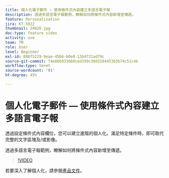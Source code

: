 ```yaml
---
title: 個人化電子郵件 — 使用條件式內容建立多語言電子報
description: 透過多語言電子報範例，瞭解如何將條件式內容新增至傳遞。
feature: Personalization
jira: KT-5922
thumbnail: 24926.jpg
doc-type: feature video
activity: use
team: TM
role: User
level: Beginner
exl-id: 080f5229-9eae-45b6-b0e0-13b4721ad79c
source-git-commit: f4e86b933660ced199c30d318445363b74c51c4b
workflow-type: tm+mt
source-wordcount: '91'
ht-degree: 45%

---
```


# 個人化電子郵件 — 使用條件式內容建立多語言電子報

透過設定條件式內容欄位，您可以建立進階的個人化。滿足特定條件時，即可取代完整的文字區塊及/或影像。

透過多語言電子報範例，瞭解如何將條件式內容新增至傳遞。

>[!VIDEO](https://video.tv.adobe.com/v/24926?quality=12&learn=on)

若要深入了解個人化，請參閱[產品文件](https://experienceleague.adobe.com/docs/campaign-classic/using/sending-messages/personalizing-deliveries/about-personalization.html?lang=zh-Hant)。
